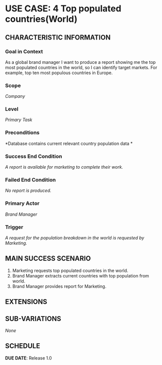 # USE CASE: 4 Top populated countries(World)

## CHARACTERISTIC INFORMATION

### Goal in Context
As a global brand manager I want to produce a report showing me the top most populated countries in the world, so I can identify target markets. For example, top ten most populous countries in Europe.

### Scope
*Company*

### Level

*Primary Task*

### Preconditions

*Database contains current relevant country population data *

### Success End Condition

*A report is available for marketing to complete their work.*

### Failed End Condition

*No report is produced.*

### Primary Actor

*Brand Manager*

### Trigger

*A request for the population breakdown in the world is requested by Marketing.*

## MAIN SUCCESS SCENARIO


1. Marketing requests top populated countries in the world.
3. Brand Manager extracts current countries with top population from world.
4. Brand Manager provides report for Marketing.

## EXTENSIONS


## SUB-VARIATIONS

*None*

## SCHEDULE

**DUE DATE**: Release 1.0